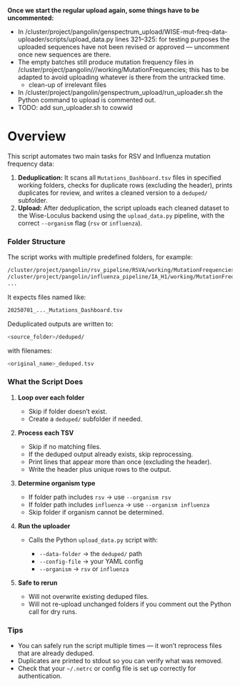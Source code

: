 

**Once we start the regular upload again, some things have to be uncommented:**
- In /cluster/project/pangolin/genspectrum_upload/WISE-mut-freq-data-uploader/scripts/upload_data.py lines 321–325: for testing purposes the uploaded sequences have not been revised or approved — uncomment once new sequences are there.
- The empty batches still produce mutation frequency files in /cluster/project/pangolin/*/*/working/MutationFrequencies; this has to be adapted to avoid uploading whatever is there from the untracked time.
   - clean-up of irrelevant files
- In /cluster/project/pangolin/genspectrum_upload/run_uploader.sh the Python command to upload is commented out.
- TODO: add sun_uploader.sh to cowwid


# Overview

This script automates two main tasks for RSV and Influenza mutation frequency data:

1. **Deduplication:**
   It scans all `Mutations_Dashboard.tsv` files in specified working folders, checks for duplicate rows (excluding the header), prints duplicates for review, and writes a cleaned version to a `deduped/` subfolder.
2. **Upload:**
   After deduplication, the script uploads each cleaned dataset to the Wise-Loculus backend using the `upload_data.py` pipeline, with the correct `--organism` flag (`rsv` or `influenza`).


### Folder Structure

The script works with multiple predefined folders, for example:
```Bash
/cluster/project/pangolin/rsv_pipeline/RSVA/working/MutationFrequencies/
/cluster/project/pangolin/influenza_pipeline/IA_H1/working/MutationFrequencies/
...
```

It expects files named like:
```Bash
20250701_..._Mutations_Dashboard.tsv
```

Deduplicated outputs are written to:
```Bash
<source_folder>/deduped/
```

with filenames:
```Bash
<original_name>_deduped.tsv
```


### What the Script Does

1. **Loop over each folder**

   * Skip if folder doesn’t exist.
   * Create a `deduped/` subfolder if needed.

2. **Process each TSV**

   * Skip if no matching files.
   * If the deduped output already exists, skip reprocessing.
   * Print lines that appear more than once (excluding the header).
   * Write the header plus unique rows to the output.

3. **Determine organism type**

   * If folder path includes `rsv` → use `--organism rsv`
   * If folder path includes `influenza` → use `--organism influenza`
   * Skip folder if organism cannot be determined.

4. **Run the uploader**

   * Calls the Python `upload_data.py` script with:

     * `--data-folder` → the `deduped/` path
     * `--config-file` → your YAML config
     * `--organism` → `rsv` or `influenza`

5. **Safe to rerun**

   * Will not overwrite existing deduped files.
   * Will not re-upload unchanged folders if you comment out the Python call for dry runs.

### Tips

* You can safely run the script multiple times — it won’t reprocess files that are already deduped.
* Duplicates are printed to stdout so you can verify what was removed.
* Check that your `~/.netrc` or config file is set up correctly for authentication.
